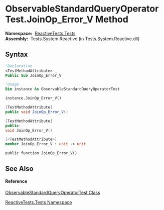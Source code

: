 # ObservableStandardQueryOperatorTest.JoinOp\_Error\_V Method

**Namespace:**  [ReactiveTests.Tests](ReactiveTests.Tests\ReactiveTests.Tests.md)  
**Assembly:**  Tests.System.Reactive (in Tests.System.Reactive.dll)

## Syntax

```vb
'Declaration
<TestMethodAttribute> _
Public Sub JoinOp_Error_V
```

```vb
'Usage
Dim instance As ObservableStandardQueryOperatorTest

instance.JoinOp_Error_V()
```

```csharp
[TestMethodAttribute]
public void JoinOp_Error_V()
```

```c++
[TestMethodAttribute]
public:
void JoinOp_Error_V()
```

```fsharp
[<TestMethodAttribute>]
member JoinOp_Error_V : unit -> unit 
```

```jscript
public function JoinOp_Error_V()
```

## See Also

#### Reference

[ObservableStandardQueryOperatorTest Class](ObservableStandardQueryOperatorTest\ObservableStandardQueryOperatorTest.md)

[ReactiveTests.Tests Namespace](ReactiveTests.Tests\ReactiveTests.Tests.md)




